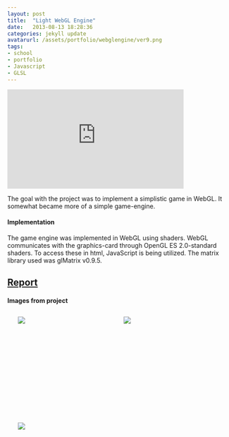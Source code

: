 ```yaml
---
layout: post
title:  "Light WebGL Engine"
date:   2013-08-13 18:28:36
categories: jekyll update
avatarurl: /assets/portfolio/webglengine/ver9.png
tags:
- school
- portfolio
- Javascript
- GLSL
---
```


<iframe src="http://player.vimeo.com/video/75006611?color=4B0082" width="400" height="225" frameborder="0" webkitallowfullscreen mozallowfullscreen allowfullscreen></iframe> 

The goal with the project was to implement a simplistic game in WebGL. It somewhat became more of a simple game-engine.

#### Implementation ####

The game engine was implemented in WebGL using shaders. WebGL communicates with the graphics-card through OpenGL ES 2.0-standard shaders. To access these in html, JavaScript is being utilized. The matrix library used was glMatrix v0.9.5.

## [Report][EngineReport] ##

#### Images from project ####

<style>
	ul#menu li {
		float: left;
	    display:inline;
	    margin: 10px 10px 0 0;
	}
	ul#menu {
		margin: 0 0 0 0;
	}
	div.img li {
		height: 230px;
		width: 230px;
		overflow: hidden;
	}

	div.img img {
		max-height: 100%;
		max-width: 100%;
	}
</style>

<div class="img">
	<ul id="menu">
		<li><a href="{{ site.baseurl }}/assets/portfolio/webglengine/ver9.png">
			<img src="{{ site.baseurl }}/assets/portfolio/webglengine/ver9.png"/>
		</a>
		</li>
		  	<li><a href="{{ site.baseurl }}/assets/portfolio/webglengine/depthtexture.png">
			<img src="{{ site.baseurl }}/assets/portfolio/webglengine/depthtexture.png"/>
		</a>
		</li>
		</li>
		  	<li><a href="{{ site.baseurl }}/assets/portfolio/webglengine/pixel_shading.png">
			<img src="{{ site.baseurl }}/assets/portfolio/webglengine/pixel_shading.png"/>
		</a>
		</li>
	</ul>

	<ul id="menu">
		<li><a href="{{ site.baseurl }}/assets/portfolio/webglengine/specular.png">
			<img src="{{ site.baseurl }}/assets/portfolio/webglengine/specular.png"/>
		</a>
		</li>
		  	<li><a href="{{ site.baseurl }}/assets/portfolio/webglengine/lightshadow.png">
			<img src="{{ site.baseurl }}/assets/portfolio/webglengine/lightshadow.png"/>
		</a>
		</li>
		</li>
		  	<li><a href="{{ site.baseurl }}/assets/portfolio/webglengine/w_perspective.png">
			<img src="{{ site.baseurl }}/assets/portfolio/webglengine/w_perspective.png"/>
		</a>
		</li>
	</ul> 

	<ul id="menu">
		<li><a href="{{ site.baseurl }}/assets/portfolio/webglengine/wo_textures.png">
			<img src="{{ site.baseurl }}/assets/portfolio/webglengine/wo_textures.png"/>
		</a>
		</li>
		  	<li><a href="{{ site.baseurl }}/assets/portfolio/webglengine/bounding_real.png">
			<img src="{{ site.baseurl }}/assets/portfolio/webglengine/bounding_real.png"/>
		</a>
		</li>
	</ul> 
</div>

[EngineReport]: /assets/portfolio/webglengine/Report_Anders_Nord-DVGB06.pdf